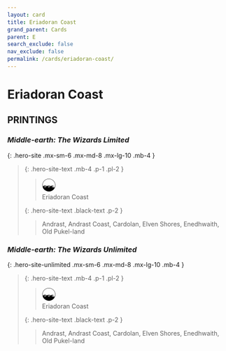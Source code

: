 ```yaml
---
layout: card
title: Eriadoran Coast
grand_parent: Cards
parent: E
search_exclude: false
nav_exclude: false
permalink: /cards/eriadoran-coast/
---
```


# Eriadoran Coast


## PRINTINGS


### _Middle-earth: The Wizards Limited_

{: .hero-site .mx-sm-6 .mx-md-8 .mx-lg-10 .mb-4 }
> {: .hero-site-text .mb-4 .p-1 .pl-2 }
> > <div class="card-mp"><img src="/assets/images/coastalsea.svg"></div>
> > <div class="character-card-name">Eriadoran Coast</div>
>
> {: .hero-site-text .black-text .p-2 }
> > Andrast, Andrast Coast, Cardolan, Elven Shores, Enedhwaith, Old Pukel-land 
> 

### _Middle-earth: The Wizards Unlimited_

{: .hero-site-unlimited .mx-sm-6 .mx-md-8 .mx-lg-10 .mb-4 }
> {: .hero-site-text .mb-4 .p-1 .pl-2 }
> > <div class="card-mp"><img src="/assets/images/coastalsea.svg"></div>
> > <div class="character-card-name">Eriadoran Coast</div>
>
> {: .hero-site-text .black-text .p-2 }
> > Andrast, Andrast Coast, Cardolan, Elven Shores, Enedhwaith, Old Pukel-land 
> 
